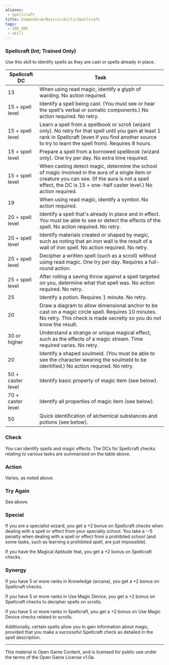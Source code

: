 ```yaml
---
aliases:
 - Spellcraft
title: Compendium/Basics/skills/Spellcraft
tags: 
 - 35E_SRD
 - skill
---
```

### Spellcraft (Int; Trained Only)

Use this skill to identify spells as they are cast or spells already in
place.

|Spellcraft DC|Task|
|---|---|
|13|When using read magic, identify a glyph of warding. No action required.|
|15 + spell level|Identify a spell being cast. (You must see or hear the spell's verbal or somatic components.) No action required. No retry.|
|15 + spell level|Learn a spell from a spellbook or scroll (wizard only). No retry for that spell until you gain at least 1 rank in Spellcraft (even if you find another source to try to learn the spell from). Requires 8 hours.|
|15 + spell level|Prepare a spell from a borrowed spellbook (wizard only). One try per day. No extra time required.|
|15 + spell level|When casting detect magic, determine the school of magic involved in the aura of a single item or creature you can see. (If the aura is not a spell effect, the DC is 15 + one-half caster level.) No action required.|
|19|When using read magic, identify a symbol. No action required.|
|20 + spell level|Identify a spell that's already in place and in effect. You must be able to see or detect the effects of the spell. No action required. No retry.|
|20 + spell level|Identify materials created or shaped by magic, such as noting that an iron wall is the result of a wall of iron spell. No action required. No retry.|
|20 + spell level|Decipher a written spell (such as a scroll) without using read magic. One try per day. Requires a full-round action.|
|25 + spell level|After rolling a saving throw against a spell targeted on you, determine what that spell was. No action required. No retry.|
|25|Identify a potion. Requires 1 minute. No retry.|
|20|Draw a diagram to allow dimensional anchor to be cast on a magic circle spell. Requires 10 minutes. No retry. This check is made secretly so you do not know the result.|
|30 or higher|Understand a strange or unique magical effect, such as the effects of a magic stream. Time required varies. No retry.|
|20|Identify a shaped soulmeld. (You must be able to see the character wearing the soulmeld to be identified.) No action required. No retry.|
|50 + caster level|Identify basic property of magic item (see below).|
|70 + caster level|Identify all properties of magic item (see below).|
|50|Quick identification of alchemical substances and potions (see below).|

### Check
You can identify spells and magic effects. The DCs for
Spellcraft checks relating to various tasks are summarized on the table
above.

### Action
Varies, as noted above.

### Try Again
See above.

### Special
If you are a specialist wizard, you get a +2 bonus on
Spellcraft checks when dealing with a spell or effect from your
specialty school. You take a --5 penalty when dealing with a spell or
effect from a prohibited school (and some tasks, such as learning a
prohibited spell, are just impossible).

If you have the Magical Aptitude feat, you get a +2 bonus on Spellcraft
checks.

### Synergy
If you have 5 or more ranks in Knowledge (arcana), you get
a +2 bonus on Spellcraft checks.

If you have 5 or more ranks in Use Magic Device, you get a +2 bonus on
Spellcraft checks to decipher spells on scrolls.

If you have 5 or more ranks in Spellcraft, you get a +2 bonus on Use
Magic Device checks related to scrolls.

Additionally, certain spells allow you to gain information about magic,
provided that you make a successful Spellcraft check as detailed in the
spell description.



---



This material is Open Game Content, and is licensed for public use under the terms of the Open Game License v1.0a.

